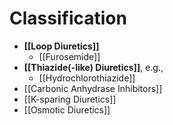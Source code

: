# Classification
- **[[Loop Diuretics]]**
	- [[Furosemide]]
- **[[Thiazide(-like) Diuretics]]**, e.g.,
	- [[Hydrochlorothiazide]]
- [[Carbonic Anhydrase Inhibitors]]
- [[K-sparing Diuretics]]
- [[Osmotic Diuretics]]